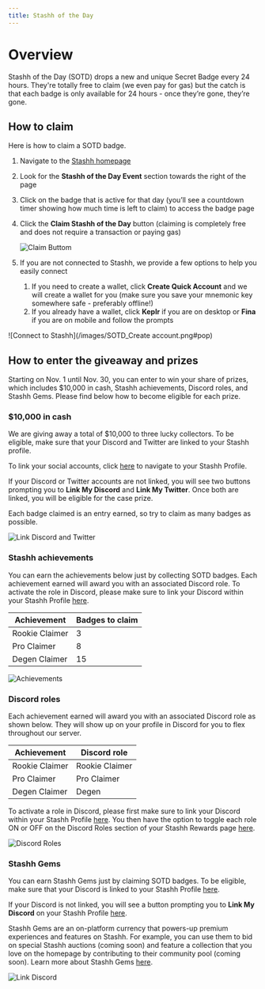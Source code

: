 ```yaml
---
title: Stashh of the Day
---
```


# Overview

Stashh of the Day (SOTD) drops a new and unique Secret Badge every 24 hours. They're totally free to claim (we even pay for gas) but the catch is that each badge is only available for 24 hours - once they’re gone, they’re gone.

## How to claim

Here is how to claim a SOTD badge.

1. Navigate to the [Stashh homepage](https://stashh.io/)
2. Look for the **Stashh of the Day Event** section towards the right of the page
3. Click on the badge that is active for that day (you’ll see a countdown timer showing how much time is left to claim) to access the badge page
4. Click the **Claim Stashh of the Day** button (claiming is completely free and does not require a transaction or paying gas)
   
   ![Claim Buttom](/images/SOTD_Claim.png#pop)
   
5. If you are not connected to Stashh, we provide a few options to help you easily connect
    1. If you need to create a wallet, click **Create Quick Account** and we will create a wallet for you (make sure you save your mnemonic key somewhere safe - preferably offline!)
    2. If you already have a wallet, click **Keplr** if you are on desktop or **Fina** if you are on mobile and follow the prompts

![Connect to Stashh](/images/SOTD_Create account.png#pop)

## How to enter the giveaway and prizes

Starting on Nov. 1 until Nov. 30, you can enter to win your share of prizes, which includes $10,000 in cash, Stashh achievements, Discord roles, and Stashh Gems. Please find below how to become eligible for each prize.

### $10,000 in cash

We are giving away a total of $10,000 to three lucky collectors. To be eligible, make sure that your Discord and Twitter are linked to your Stashh profile. 

To link your social accounts, click [here](https://stashh.io/dashboard/profile) to navigate to your Stashh Profile.

If your Discord or Twitter accounts are not linked, you will see two buttons prompting you to **Link My Discord** and **Link My Twitter**. Once both are linked, you will be eligible for the case prize. 

Each badge claimed is an entry earned, so try to claim as many badges as possible.

![Link Discord and Twitter](/images/SOTD_Profile.png#pop)

### Stashh achievements

You can earn the achievements below just by collecting SOTD badges. Each achievement earned will award you with an associated Discord role. To activate the role in Discord, please make sure to link your Discord within your Stashh Profile [here](https://stashh.io/dashboard/profile).

| Achievement    | Badges to claim |
|----------------|-----------------|
| Rookie Claimer | 3               |
| Pro Claimer    | 8               |
| Degen Claimer  | 15              |

![Achievements](/images/SOTD_Achievements.png#pop)

### Discord roles

Each achievement earned will award you with an associated Discord role as shown below. They will show up on your profile in Discord for you to flex throughout our server.

| Achievement    | Discord role   |
|----------------|----------------|
| Rookie Claimer | Rookie Claimer |
| Pro Claimer    | Pro Claimer    |
| Degen Claimer  | Degen          |

To activate a role in Discord, please first make sure to link your Discord within your Stashh Profile [here](https://stashh.io/dashboard/profile). You then have the option to toggle each role ON or OFF on the Discord Roles section of your Stashh Rewards page [here](https://stashh.io/dashboard/rewards?tab=discord).

![Discord Roles](/images/SOTD_Roles.png#pop)

### Stashh Gems

You can earn Stashh Gems just by claiming SOTD badges. To be eligible, make sure that your Discord is linked to your Stashh Profile [here](https://stashh.io/dashboard/profile).

If your Discord is not linked, you will see a button prompting you to **Link My Discord** on your Stashh Profile [here](https://testnet.stashh.io/dashboard/profile).

Stashh Gems are an on-platform currency that powers-up premium experiences and features on Stashh. For example, you can use them to bid on special Stashh auctions (coming soon) and feature a collection that you love on the homepage by contributing to their community pool (coming soon). Learn more about Stashh Gems [here](https://stashh.substack.com/p/stashh-levels-up-rewards-gems-and?utm_source=profile&utm_medium=reader2).

![Link Discord](/images/SOTD_Discord.png#pop)
